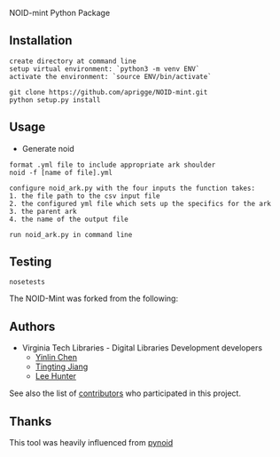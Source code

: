 NOID-mint Python Package

## Installation
```
create directory at command line
setup virtual environment: `python3 -m venv ENV`
activate the environment: `source ENV/bin/activate`

git clone https://github.com/aprigge/NOID-mint.git
python setup.py install
```

## Usage
* Generate noid
```
format .yml file to include appropriate ark shoulder
noid -f [name of file].yml

configure noid_ark.py with the four inputs the function takes:
1. the file path to the csv input file
2. the configured yml file which sets up the specifics for the ark
3. the parent ark
4. the name of the output file

run noid_ark.py in command line
```

## Testing
```
nosetests
```
The NOID-Mint was forked from the following:
## Authors
* Virginia Tech Libraries - Digital Libraries Development developers
	* [Yinlin Chen](https://github.com/yinlinchen)
	* [Tingting Jiang](https://github.com/tingtingjh)
	* [Lee Hunter](https://github.com/whunter)

See also the list of [contributors](https://github.com/VTUL/NOID-mint/graphs/contributors) who participated in this project.

## Thanks
This tool was heavily influenced from [pynoid](https://github.com/no-reply/pynoid)
